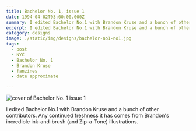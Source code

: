 ```yaml
---
title: Bachelor No. 1, issue 1
date: 1994-04-02T03:00:00.000Z
summary: I edited Bachelor No.1 with Brandon Kruse and a bunch of other contributors. Any continued freshness it has comes from Brandon's incredible ink-and-brush (and Zip-a-Tone) illustrations.
excerpt: I edited Bachelor No.1 with Brandon Kruse and a bunch of other contributors. Any continued freshness it has comes from Brandon's incredible ink-and-brush (and Zip-a-Tone) illustrations.
category: designs
image: ./static/img/designs/bachelor-no1-no1.jpg
tags:
  - post
  - NYC
  - Bachelor No. 1
  - Brandon Kruse 
  - fanzines
  - date approximate

---
```


![cover of Bachelor No. 1 issue 1](/static/img/designs/bachelor-no1-no1.jpg "cover of Bachelor No. 1 issue 1")

I edited Bachelor No.1 with Brandon Kruse and a bunch of other contributors. Any continued freshness it has comes from Brandon's incredible ink-and-brush (and Zip-a-Tone) illustrations.